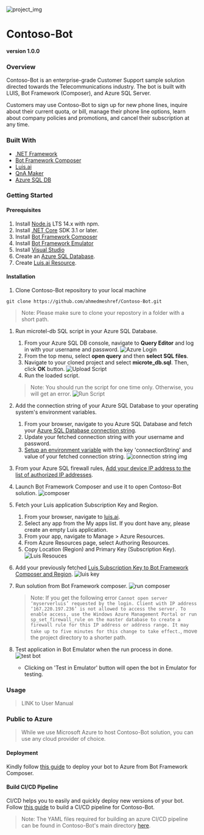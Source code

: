 ![project_img](./docsImages/logo.jpg)

# Contoso-Bot
**version 1.0.0**

### Overview

Contoso-Bot is an enterprise-grade Customer Support sample solution directed towards the Telecommunications industry. The bot is built with LUIS, Bot Framework (Composer), and Azure SQL Server. 

Customers may use Contoso-Bot to sign up for new phone lines, inquire about their current quota, or bill, manage their phone line options, learn about company policies and promotions, and cancel their subscription at any time.  


### Built With

- [.NET Framework](https://docs.microsoft.com/en-us/dotnet/)
- [Bot Framework Composer](https://docs.microsoft.com/en-us/composer/introduction?tabs=v2x) 
- [Luis.ai](https://docs.microsoft.com/en-us/azure/cognitive-services/luis/)  
- [QnA Maker](https://azure.microsoft.com/en-us/services/cognitive-services/qna-maker/#overview)
- [Azure SQL DB](https://azure.microsoft.com/en-us/products/azure-sql/database/)


### Getting Started
 
#### Prerequisites
1. Install [Node.js](https://nodejs.org/en/) LTS 14.x with npm.
2. Install [.NET Core](https://dotnet.microsoft.com/download/dotnet/3.1) SDK 3.1 or later.
3. Install [Bot Framework Composer](https://docs.microsoft.com/en-us/composer/install-composer?tabs=windows) 
4. Install [Bot Framework Emulator](https://github.com/microsoft/BotFramework-Emulator/releases) 
5. Install [Visual Studio](https://visualstudio.microsoft.com/vs/community/)
6. Create an [Azure SQL Database](https://docs.microsoft.com/en-us/azure/azure-sql/database/single-database-create-quickstart?tabs=azure-portal).
7. Create [Luis.ai Resource](https://docs.microsoft.com/en-us/azure/cognitive-services/luis/sign-in-luis-portal). 

#### Installation 
1. Clone Contoso-Bot repository to your local machine 
```
git clone https://github.com/ahmedmeshref/Contoso-Bot.git
```
> Note: Please make sure to clone your repostory in a folder with a short path.  

1. Run microtel-db SQL script in your Azure SQL Database.
   1. From your Azure SQL DB console, navigate to <b>Query Editor</b> and log in with your username and password. 
   ![Azure Login](./docsImages/azureLogin.png)
   2. From the top menu, select <b>open query</b> and then <b>select SQL files</b>.
   3. Navigate to your cloned project and select <b>microte_db.sql</b>. Then, click <b>OK</b> button. 
    ![Upload Script](./docsImages/uploadScript.png)
   4. Run the loaded script.
    > Note: You should run the script for one time only. Otherwise, you will get an error. 
    ![Run Script](./docsImages/runScript.png)
    
4. Add the connection string of your Azure SQL Database to your operating system's environment variables.
   1. From your browser, navigate to you Azure SQL Database and fetch your [Azure SQL Database connection string](https://docs.microsoft.com/en-us/azure/azure-sql/database/connect-query-content-reference-guide#get-adonet-connection-information-optional---sql-database-only). 
   2. Update your fetched connection string with your username and password. 
   3. [Setup an environment variable](https://docs.oracle.com/en/database/oracle/machine-learning/oml4r/1.5.1/oread/creating-and-modifying-environment-variables-on-windows.html) with the key 'connectionString' and value of your fetched connection string. 
     ![connection string img](./docsImages/connectionString.png)

5. From your Azure SQL firewall rules, [Add your device IP address to the list of authorized IP addresses](https://docs.microsoft.com/en-us/azure/azure-sql/database/firewall-configure). 

6. Launch Bot Framework Composer and use it to open Contoso-Bot solution. 
    ![composer](./docsImages/composer.png)

7. Fetch your Luis application Subscription Key and Region.
   1. From your browser, navigate to [luis.ai](https://luis.ai/).
   2. Select any app from the My apps list. If you dont have any, please create an empty Luis application. 
   3. From your app, navigate to Manage > Azure Resources.  
   4. From Azure Resources page, select Authoring Resources. 
   5. Copy Location (Region) and Primary Key (Subscription Key).
   ![Luis Resouces](./docsImages/luisResources.png)


8. Add your previously fetched [Luis Subscription Key to Bot Framework Composer and Region](https://docs.microsoft.com/en-us/composer/how-to-add-luis?tabs=v2x#update-luis-keys). 
    ![luis key](./docsImages/luisKey.png)

9.  Run solution from Bot Framework composer.
    ![run composer](./docsImages/runComposer.png) 
    > Note: If you get the following error ```Cannot open server ‘myserverluis’ requested by the login. Client with IP address ‘167.220.197.236’ is not allowed to access the server. To enable access, use the Windows Azure Management Portal or run sp_set_firewall_rule on the master database to create a firewall rule for this IP address or address range. It may take up to five minutes for this change to take effect.```, move the project directory to a shorter path.  

10. Test application in Bot Emulator when the run process in done.
    ![test bot](./docsImages/testApp.png)
    - Clicking on 'Test in Emulator' button will open the bot in Emulator for testing.  


### Usage

> LINK to User Manual

### Public to Azure  

> While we use Microsoft Azure to host Contoso-Bot solution, you can use any cloud provider of choice.    

#### Deployment

Kindly follow [this guide](https://docs.microsoft.com/en-us/composer/how-to-publish-bot?tabs=v2x) to deploy your bot to Azure from Bot Framework Composer.

#### Build CI/CD Pipeline

CI/CD helps you to easily and quickly deploy new versions of your bot. Follow [this guide](https://docs.microsoft.com/en-us/composer/how-to-cicd) to build a CI/CD pipeline for Contoso-Bot.

> Note: The YAML files required for building an azure CI/CD pipeline can be found in Contoso-Bot's main directory [here](https://github.com/ahmedmeshref/Contoso-Bot/blob/main/build/yaml).   